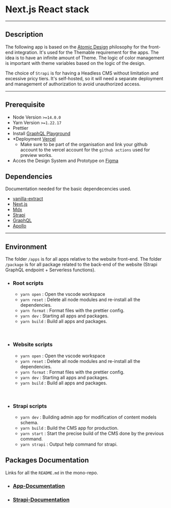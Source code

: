 # Next.js React stack

---

## Description

The following app is based on the
[Atomic Design](https://bradfrost.com/blog/post/atomic-web-design/) philosophy
for the front-end integration. It's used for the Themable requirement for the
apps. The idea is to have an infinite amount of Theme. The logic of color
management is important with theme variables based on the logic of the design.

The choice of `Strapi` is for having a Headless CMS without limitation and
excessive pricy tiers. It's self-hosted, so it will need a separate deployment
and management of authorization to avoid unauthorized access.

---

## Prerequisite

- Node Version `>=14.0.0`
- Yarn Version `>=1.22.17`
- Prettier
- Install [GraphQL Playground](https://github.com/graphql/graphql-playground)
- \*Deployment [Vercel](https://vercel.com/docs)
  - Make sure to be part of the organisation and link your github account to the
    vercel account for the `github actions` used for preview works.
- Acces the Design System and Prototype on [Figma](https://www.figma.com/)

## Dependencies

Documentation needed for the basic dependecencies used.

- [vanilla-extract](https://vanilla-extract.style/)
- [Next.js](https://nextjs.org/docs)
- [Mdx](https://mdxjs.com/docs/)
- [Strapi](https://docs.strapi.io/developer-docs/latest/getting-started/introduction.html)
- [GraphQL](https://graphql.org/learn/)
- [Apollo](https://www.apollographql.com/docs/react/)

---

## Environment

The folder `/apps` is for all apps relative to the website front-end. The folder
`/package` is for all package related to the back-end of the website (Strapi
GraphQL endpoint + Serverless functions).

- ### Root scripts

  - `yarn open` : Open the vscode workspace
  - `yarn reset` : Delete all node modules and re-install all the dependencies.
  - `yarn format` : Format files with the prettier config.
  - `yarn dev` : Starting all apps and packages.
  - `yarn build` : Build all apps and packages.

<br/>

- ### Website scripts
  - `yarn open` : Open the vscode workspace
  - `yarn reset` : Delete all node modules and re-install all the dependencies.
  - `yarn format` : Format files with the prettier config.
  - `yarn dev` : Starting all apps and packages.
  - `yarn build` : Build all apps and packages.

<br/>

- ### Strapi scripts

  - `yarn dev` : Building admin app for modification of content models schema.
  - `yarn build` : Build the CMS app for production.
  - `yarn start` : Start the precise build of the CMS done by the previous
    command.
  - `yarn strapi` : Output help command for strapi.

## Packages Documentation

Links for all the `README.md` in the mono-repo.

- ### [App-Documentation](./apps/storefront-website/README.md)
- ### [Strapi-Documentation](./packages/strapi/README.md)
